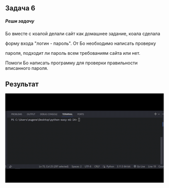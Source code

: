 ## Задача 6

##### Реши задачу

Бо вместе с коалой делали сайт как домашнее задание, коала сделала

форму входа "логин - пароль". От Бо необходимо написать проверку

пароля, подходит ли пароль всем требованиям сайта или нет.

Помоги Бо написать программу для проверки правильности вписанного пароля.


## Результат

![1697798440052](image/task/1697798440052.png)
